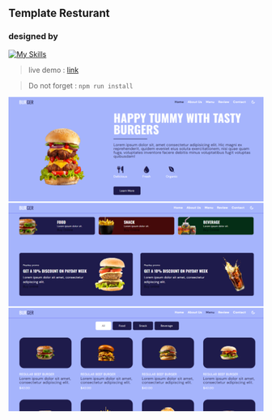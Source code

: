 ## Template Resturant 
### designed by 
[![My Skills](https://skillicons.dev/icons?i=tailwind)](https://skillicons.dev)

> live demo :  [link](https://res-res.netlify.app/)

> Do not forget :  `npm run install`


![image](img/Readme/1.png)
![image](img/Readme/2.png)
![image](img/Readme/3.png)